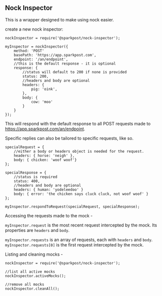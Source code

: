 Nock Inspector
--------------

This is a wrapper designed to make using nock easier.

create a new nock inspector:
```
nockInspector = require('@sparkpost/nock-inspector');

myInspector = nockInspector({
    method: 'POST'
    basePath: 'https://app.sparkpost.com',
    endpoint: '/an/endpoint',
    //this is the default response - it is optional
    response: {
        //status will default to 200 if none is provided
        status: 200,
        //headers and body are optional
        headers: {
            pig: 'oink',
        },
        body: {
            cow: 'moo'
        }
    }
});
```
This will respond with the default response to all POST requests made to https://app.sparkpost.com/an/endpoint.

Specific replies can also be tailored to specific requests, like so.
```
specialRequest = {
    //either a body or headers object is needed for the request.
    headers: { horse: 'neigh' },
    body: { chicken: 'woof woof'}
};

specialResponse = {
    //status is required
    status: 400,
    //headers and body are optional
    headers: { human: 'yodeleedoo' }
    body: { error: 'the chicken says cluck cluck, not woof woof' }
};

myInspector.respondToRequest(specialRequest, specialResponse);

```

Accessing the requests made to the mock -

`myInspector.request` is the most recent request intercepted by the mock. Its properties are `headers` and `body`.

`myInspector.requests` is an array of requests, each with `headers` and `body`. `myInspector.requests[0]` is the first request intercepted by the mock.

Listing and cleaning mocks -
```
nockInspector = require('@sparkpost/nock-inspector');

//list all active mocks
nockInspector.activeMocks();

//remove all mocks
nockInspector.cleanAll();
```
